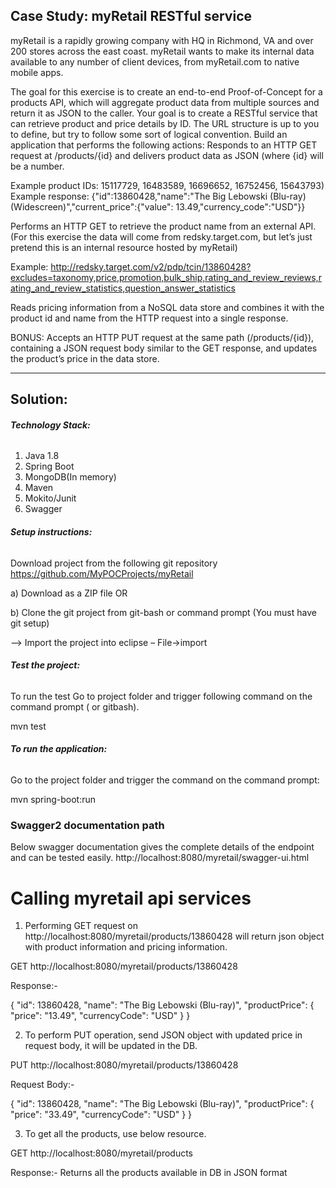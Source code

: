 ## __Case Study:  myRetail RESTful service__

myRetail is a rapidly growing company with HQ in Richmond, VA and over 200 stores across the east coast. myRetail wants to make its internal data available to any number of client devices, from myRetail.com to native mobile apps. 

The goal for this exercise is to create an end-to-end Proof-of-Concept for a products API, which will aggregate product data from multiple sources and return it as JSON to the caller. 
Your goal is to create a RESTful service that can retrieve product and price details by ID. The URL structure is up to you to define, but try to follow some sort of logical convention.
Build an application that performs the following actions: 
Responds to an HTTP GET request at /products/{id} and delivers product data as JSON (where {id} will be a number. 

Example product IDs: 15117729, 16483589, 16696652, 16752456, 15643793) 
Example response: {"id":13860428,"name":"The Big Lebowski (Blu-ray) (Widescreen)","current_price":{"value": 13.49,"currency_code":"USD"}}

Performs an HTTP GET to retrieve the product name from an external API. (For this exercise the data will come from redsky.target.com, but let’s just pretend this is an internal resource hosted by myRetail) 

Example: http://redsky.target.com/v2/pdp/tcin/13860428?excludes=taxonomy,price,promotion,bulk_ship,rating_and_review_reviews,rating_and_review_statistics,question_answer_statistics

Reads pricing information from a NoSQL data store and combines it with the product id and name from the HTTP request into a single response. 

BONUS: Accepts an HTTP PUT request at the same path (/products/{id}), containing a JSON request body similar to the GET response, and updates the product’s price in the data store. 

*********************************************************************************************************************************
## __Solution:__

###### __Technology Stack:__

1. Java 1.8
2. Spring Boot  
3. MongoDB(In memory)
4. Maven
5. Mokito/Junit
6. Swagger

###### __Setup instructions:__

Download project from the following git repository
https://github.com/MyPOCProjects/myRetail

a) Download as a ZIP file   OR

b) Clone the git project from git-bash or command prompt (You must have git setup)

--> Import the project into eclipse –   File->import


###### __Test the project:__

To run the test  Go to project folder and trigger following command on the command prompt ( or gitbash). 

mvn test

###### __To run the application:__

Go to the project folder and trigger the command on the command prompt:

mvn spring-boot:run 

###  Swagger2 documentation path

Below swagger documentation gives the complete details of the endpoint and can be tested easily.
http://localhost:8080/myretail/swagger-ui.html


# Calling myretail api services

1. Performing GET request on http://localhost:8080/myretail/products/13860428 will return json object with product information and pricing information.

GET http://localhost:8080/myretail/products/13860428

Response:-

{
  "id": 13860428,
  "name": "The Big Lebowski (Blu-ray)",
  "productPrice": {
    "price": "13.49",
    "currencyCode": "USD"
  }
}


2. To perform PUT operation, send JSON object with updated price in request body, it will be updated in the DB.

PUT http://localhost:8080/myretail/products/13860428

Request Body:-

{
  "id": 13860428,
  "name": "The Big Lebowski (Blu-ray)",
  "productPrice": {
    "price": "33.49",
    "currencyCode": "USD"
  }
}


3. To get all the products, use below resource.

GET http://localhost:8080/myretail/products

Response:- Returns all the products available in DB in JSON format


